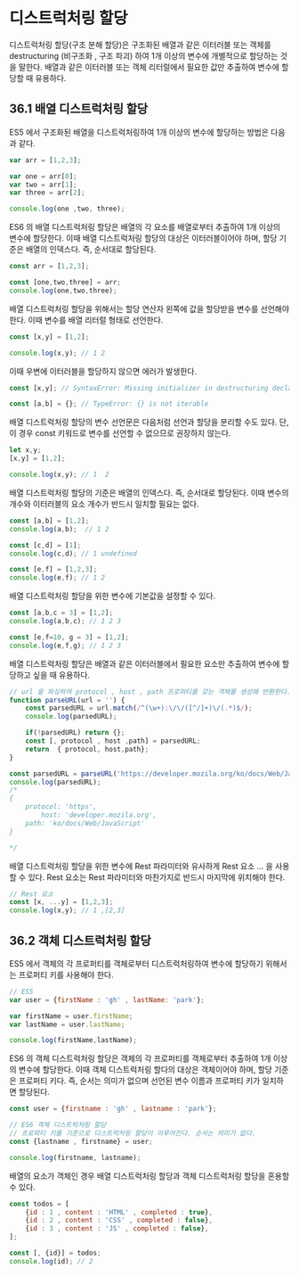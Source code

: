 # 디스트럭처링 할당

디스트럭처링 할당(구조 분해 할당)은 구조화된 배열과 같은 이터러블 또는 객체를 
destructuring (비구조화 , 구조 파괴) 하여 1개 이상의 변수에 개별적으로 할당하는 것을 말한다. 
배열과 같은 이터러블 또는 객체 리터럴에서 필요한 값만 추출하여 변수에 할당할 때 유용하다.

## 36.1 배열 디스트럭처링 할당

ES5 에서 구조화된 배열을 디스트럭처링하여 1개 이상의 변수에 할당하는 방법은 다음과 같다.

```javascript
var arr = [1,2,3];

var one = arr[0];
var two = arr[1];
var three = arr[2];

console.log(one ,two, three);
```

ES6 의 배열 디스트럭처링 할당은 배열의 각 요소를 배열로부터 추출하여 1개 이상의 변수에 할당한다. 
이때 배열 디스트럭처링 할당의 대상은 이터러블이어야 하며, 할당 기준은 배열의 인덱스다. 
즉, 순서대로  할당된다.

```javascript
const arr = [1,2,3];

const [one,two,three] = arr;
console.log(one,two,three);
```

배열 디스트럭처링 할당을 위해서는 할당 연산자 왼쪽에 값을 할당받을 변수를 선언해야 한다. 이때 변수를 배열 리터럴 형태로 선언한다.

```javascript
const [x,y] = [1,2];

console.log(x,y); // 1 2
```

이때 우변에 이터러블을 할당하지 않으면 에러가 발생한다. 

```javascript
const [x,y]; // SyntaxError: Missing initializer in destructuring declaration

const [a,b] = {}; // TypeError: {} is not iterable
```

배열 디스트럭처링 할당의 변수 선언문은 다음처럼 선언과 할당을 분리할 수도 있다. 단, 이 경우  const 키워드로 변수를 선언할 수 없으므로
권장하지 않는다. 

```javascript
let x,y;
[x,y] = [1,2];

console.log(x,y); // 1  2
```

배열 디스트럭처링 할당의 기준은 배열의 인덱스다. 즉, 순서대로 할당된다. 이때 변수의 개수와 이터러블의 요소 개수가 반드시 일치할 필요는 없다.

```javascript
const [a,b] = [1,2];
console.log(a,b);  // 1 2

const [c,d] = [1];
console.log(c,d); // 1 undefined

const [e,f] = [1,2,3];
console.log(e,f); // 1 2
```

배열 디스트럭처링 할당을 위한 변수에 기본값을 설정할 수 있다.

```javascript
const [a,b,c = 3] = [1,2];
console.log(a,b,c); // 1 2 3

const [e,f=10, g = 3] = [1,2];
console.log(e,f,g); // 1 2 3
```

배열 디스트럭처링 할당은 배열과 같은 이터러블에서 필요한 요소만 추출하여 변수에 할당하고 싶을 때 유용하다.

```javascript
// url 을 파싱하여 protocol , host , path 프로퍼티를 갖는 객체를 생성해 반환한다.
function parseURL(url = '') {
    const parsedURL = url.match(/^(\w+):\/\/([^/]+)\/(.*)$/);
    console.log(parsedURL);

    if(!parsedURL) return {};
    const [, protocol , host ,path] = parsedURL;
    return  { protocol, host,path};
}

const parsedURL = parseURL('https://developer.mozila.org/ko/docs/Web/JavaScript');
console.log(parsedURL);
/*
{
    protocol: 'https',
        host: 'developer.mozila.org',
    path: 'ko/docs/Web/JavaScript'
}

*/
```

배열 디스트럭처링 할당을 위한 변수에 Rest 파라미터와 유사하게 Rest 요소 ... 을 사용할 수 있다.
Rest 요소는 Rest 파라미터와 마찬가지로 반드시 마지막에 위치해야 한다.

```javascript
// Rest 요소
const [x, ...y] = [1,2,3];
console.log(x,y); // 1 ,[2,3]
```

## 36.2 객체 디스트럭처링 할당

ES5 에서 객체의 각 프로퍼티를 객체로부터 디스트럭처링하여 변수에 할당하기 위해서는 프로퍼티 키를 사용해야 한다.

```javascript
// ES5
var user = {firstName : 'gh' , lastName: 'park'};

var firstName = user.firstName;
var lastName = user.lastName;

console.log(firstName,lastName);
```

ES6 의 객체 디스트럭처링 할당은 객체의 각 프로퍼티를 객체로부터 추출하여 1개 이상의 변수에 할당한다. 
이때 객체 디스트럭처링 할다의 대상은 객체이어야 하며, 할당 기준은 프로퍼티 키다. 즉, 순서는 의미가 없으며
선언된 변수 이름과 프로퍼티 키가 일치하면 할당된다.


```javascript
const user = {firstname : 'gh' , lastname : 'park'};

// ES6 객체 디스트럭처링 할당
// 프로퍼티 키를 기준으로 디스트럭처링 할당이 이루어진다. 순서는 의미가 없다.
const {lastname , firstname} = user;

console.log(firstname, lastname);
```

배열의 요소가 객체인 경우 배열 디스트럭처링 할당과 객체 디스트럭처링 할당을 혼용할 수 있다.

```javascript
const todos = [
    {id : 1 , content : 'HTML' , completed : true},
    {id : 2 , content : 'CSS' , completed : false},
    {id : 3 , content : 'JS' , completed : false},
];

const [, {id}] = todos;
console.log(id); // 2
```